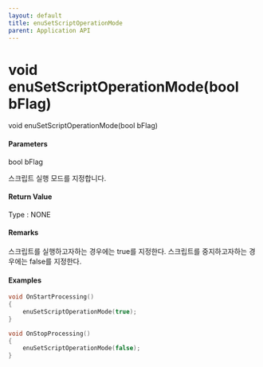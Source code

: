 ```yaml
---
layout: default
title: enuSetScriptOperationMode
parent: Application API
---
```

# void enuSetScriptOperationMode\(bool bFlag\)

void enuSetScriptOperationMode\(bool bFlag\)

#### Parameters

bool bFlag

스크립트 실행 모드를 지정합니다.

#### Return Value

Type : NONE

#### Remarks

스크립트를 실행하고자하는 경우에는 true를 지정한다. 스크립트를 중지하고자하는 경우에는 false를 지정한다.

#### Examples

```cpp
void OnStartProcessing()
{
	enuSetScriptOperationMode(true);
}

void OnStopProcessing()
{
	enuSetScriptOperationMode(false);
}
```



